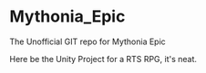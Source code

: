 Mythonia_Epic
=============

The Unofficial GIT repo for Mythonia Epic

Here be the Unity Project for a RTS RPG, it's neat.
